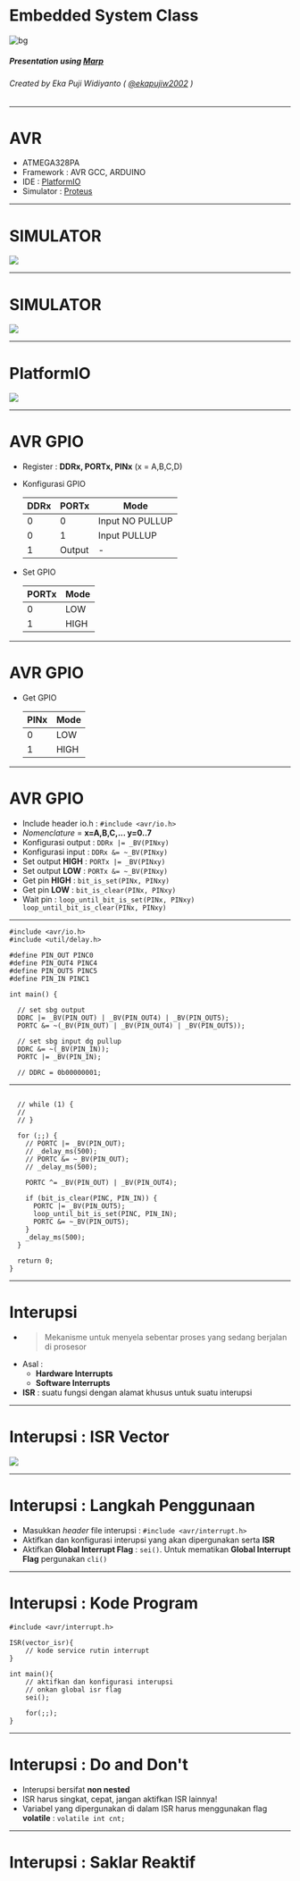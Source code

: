 Embedded System Class
===

![bg](media/es.jpg)

##### Presentation using [Marp](https://github.com/yhatt/marp)

###### Created by Eka Puji Widiyanto ( [@ekapujiw2002](https://github.com/ekapujiw2002) )

---

# AVR

- ATMEGA328PA
- Framework : AVR GCC, ARDUINO
- IDE : [PlatformIO](https://platformio.org/)
- Simulator : [Proteus](https://www.labcenter.com/)

---

# SIMULATOR

![](media/simulator-avr.bmp)

---

# SIMULATOR

![](media/sim-setting.png)

---

# PlatformIO

![](media/pio-avr.png)

---

# AVR GPIO

- Register : **DDRx, PORTx, PINx** (x = A,B,C,D)
- Konfigurasi GPIO

  |DDRx|PORTx|Mode|
  |---|---|---|
  |0|0|Input NO PULLUP|
  |0|1|Input PULLUP|
  |1|Output|-|

- Set GPIO

  |PORTx|Mode|
  |---|---|
  |0|LOW|
  |1|HIGH|

---

# AVR GPIO

- Get GPIO

  |PINx|Mode|
  |---|---|
  |0|LOW|
  |1|HIGH|
  
---

# AVR GPIO

- Include header io.h : `#include <avr/io.h>`
- *Nomenclature* = **x=A,B,C,...   y=0..7**
- Konfigurasi output : `DDRx |= _BV(PINxy)`
- Konfigurasi input : `DDRx &= ~_BV(PINxy)`
- Set output **HIGH** : `PORTx |= _BV(PINxy)`
- Set output **LOW** : `PORTx &= ~_BV(PINxy)` 
- Get pin **HIGH** : `bit_is_set(PINx, PINxy)`
- Get pin **LOW** : `bit_is_clear(PINx, PINxy)`
- Wait pin : `loop_until_bit_is_set(PINx, PINxy)  loop_until_bit_is_clear(PINx, PINxy)`

---

```
#include <avr/io.h>
#include <util/delay.h>

#define PIN_OUT PINC0
#define PIN_OUT4 PINC4
#define PIN_OUT5 PINC5
#define PIN_IN PINC1

int main() {

  // set sbg output
  DDRC |= _BV(PIN_OUT) | _BV(PIN_OUT4) | _BV(PIN_OUT5);
  PORTC &= ~(_BV(PIN_OUT) | _BV(PIN_OUT4) | _BV(PIN_OUT5));

  // set sbg input dg pullup
  DDRC &= ~(_BV(PIN_IN));
  PORTC |= _BV(PIN_IN);
  
  // DDRC = 0b00000001;
```

---

``` 

  // while (1) {
  //
  // }

  for (;;) {
    // PORTC |= _BV(PIN_OUT);
    // _delay_ms(500);
    // PORTC &= ~_BV(PIN_OUT);
    // _delay_ms(500);

    PORTC ^= _BV(PIN_OUT) | _BV(PIN_OUT4);

    if (bit_is_clear(PINC, PIN_IN)) {
      PORTC |= _BV(PIN_OUT5);
      loop_until_bit_is_set(PINC, PIN_IN);
      PORTC &= ~_BV(PIN_OUT5);
    }
    _delay_ms(500);
  }

  return 0;
}

```

---

# Interupsi

- > Mekanisme untuk menyela sebentar proses yang sedang berjalan di prosesor
- Asal :
  - **Hardware Interrupts**
  - **Software Interrupts**
- **ISR** : suatu fungsi dengan alamat khusus untuk suatu interupsi

---

# Interupsi : ISR Vector

![](media/isr-vector-m328.png)

---

# Interupsi : Langkah Penggunaan

- Masukkan *header* file interupsi : `#include <avr/interrupt.h>`
- Aktifkan dan konfigurasi interupsi yang akan dipergunakan serta **ISR**
- Aktifkan **Global Interrupt Flag** : `sei()`. Untuk mematikan **Global Interrupt Flag** pergunakan `cli()`

---

# Interupsi : Kode Program

```
#include <avr/interrupt.h>

ISR(vector_isr){
	// kode service rutin interrupt
}

int main(){
	// aktifkan dan konfigurasi interupsi
    // onkan global isr flag
    sei();
    
    for(;;);
}
```

---

# Interupsi : Do and Don't

- Interupsi bersifat **non nested**
- ISR harus singkat, cepat, jangan aktifkan ISR lainnya!
- Variabel yang dipergunakan di dalam ISR harus menggunakan flag **volatile** : `volatile int cnt;`

---

# Interupsi : Saklar Reaktif